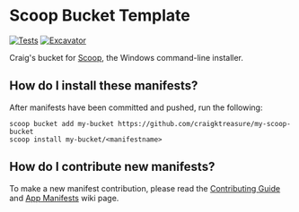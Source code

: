 # Scoop Bucket Template

[![Tests](https://github.com/craigktreasure/my-scoop-bucket/actions/workflows/ci.yml/badge.svg)](https://github.com/craigktreasure/my-scoop-bucket/actions/workflows/ci.yml) [![Excavator](https://github.com/craigktreasure/my-scoop-bucket/actions/workflows/excavator.yml/badge.svg)](https://github.com/craigktreasure/my-scoop-bucket/actions/workflows/excavator.yml)

Craig's bucket for [Scoop](https://scoop.sh), the Windows command-line installer.

## How do I install these manifests?

After manifests have been committed and pushed, run the following:

```pwsh
scoop bucket add my-bucket https://github.com/craigktreasure/my-scoop-bucket
scoop install my-bucket/<manifestname>
```

## How do I contribute new manifests?

To make a new manifest contribution, please read the [Contributing
Guide](https://github.com/ScoopInstaller/.github/blob/main/.github/CONTRIBUTING.md)
and [App Manifests](https://github.com/ScoopInstaller/Scoop/wiki/App-Manifests)
wiki page.
